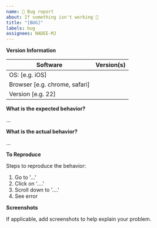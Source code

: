```yaml
---
name: 🐜 Bug report
about: If something isn't working 🔧
title: "[BUG]"
labels: bug
assignees: NADEE-MJ
---
```


**Version Information**

| Software                       | Version(s) |
| ------------------------| ---------- |
| OS: [e.g. iOS]             |                 |
| Browser [e.g. chrome, safari]                    |                 |
| Version [e.g. 22]    |                 |

**What is the expected behavior?**

...

**What is the actual behavior?**

...

**To Reproduce**

Steps to reproduce the behavior:

1. Go to '...'
2. Click on '....'
3. Scroll down to '....'
4. See error

**Screenshots**

If applicable, add screenshots to help explain your problem.
